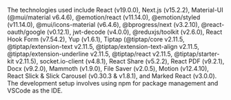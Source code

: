 The technologies used include React (v19.0.0), Next.js (v15.2.2), Material-UI (@mui/material v6.4.6), @emotion/react (v11.14.0), @emotion/styled (v11.14.0), @mui/icons-material (v6.4.6), @bprogress/next (v3.2.10), @react-oauth/google (v0.12.1), jwt-decode (v4.0.0), @reduxjs/toolkit (v2.6.0), React Hook Form (v7.54.2), Yup (v1.6.1), Tiptap (@tiptap/core v2.11.5, @tiptap/extension-text v2.11.5, @tiptap/extension-text-align v2.11.5, @tiptap/extension-underline v2.11.5, @tiptap/react v2.11.5, @tiptap/starter-kit v2.11.5), socket.io-client (v4.8.1), React Share (v5.2.2), React PDF (v9.2.1), Docx (v9.2.0), Mammoth (v1.9.0), File Saver (v2.0.5), Motion (v12.4.10), React Slick & Slick Carousel (v0.30.3 & v1.8.1), and Marked React (v3.0.0). The development setup involves using npm for package management and VSCode as the IDE.
